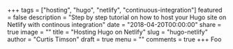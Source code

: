 +++
tags = ["hosting", "hugo", "netlify", "continuous-integration"]
featured = false
description = "Step by step tutorial on how to host your Hugo site on Netlify with continous integration"
date = "2018-04-20T00:00:00"
share = true
image = ""
title = "Hosting Hugo on Netlify"
slug = "hugo-netlify"
author = "Curtis Timson"
draft = true
menu = ""
comments = true
+++
Foo